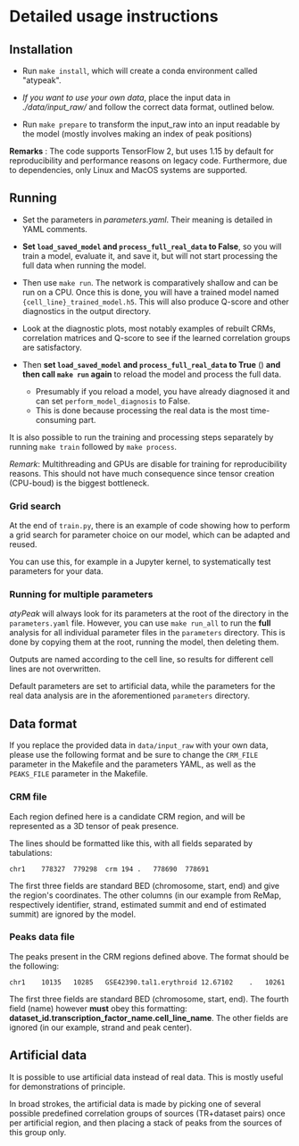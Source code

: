 # Detailed usage instructions

## Installation

- Run `make install`, which will create a conda environment called "atypeak".

- *If you want to use your own data*, place the input data in *./data/input_raw/* and follow the correct data format, outlined below.

- Run `make prepare` to transform the input_raw into an input readable by the model (mostly involves making an index of peak positions)

**Remarks** : The code supports TensorFlow 2, but uses 1.15 by default for reproducibility and performance reasons on legacy code. Furthermore, due to dependencies, only Linux and MacOS systems are supported.


## Running

- Set the parameters in *parameters.yaml*. Their meaning is detailed in YAML comments.

- **Set `load_saved_model` and `process_full_real_data` to False**, so you will train a model, evaluate it, and save it, but will not start processing the full data when running the model.

- Then use `make run`. The network is comparatively shallow and can be run on a CPU. Once this is done, you will have a trained model named `{cell_line}_trained_model.h5`. This will also produce Q-score and other diagnostics in the output directory.

- Look at the diagnostic plots, most notably examples of rebuilt CRMs, correlation matrices and Q-score to see if the learned correlation groups are satisfactory.

- Then **set `load_saved_model` and `process_full_real_data` to True** () **and then call `make run` again** to reload the model and process the full data.
  - Presumably if you reload a model, you have already diagnosed it and can set `perform_model_diagnosis` to False.
  - This is done because processing the real data is the most time-consuming part.

It is also possible to run the training and processing steps separately by running `make train` followed by `make process`.

*Remark*: Multithreading and GPUs are disable for training for reproducibility reasons. This should not have much consequence since tensor creation (CPU-boud) is the biggest bottleneck.


### Grid search

At the end of `train.py`, there is an example of code showing how to perform a grid search for parameter choice on our model, which can be adapted and reused.

You can use this, for example in a Jupyter kernel, to systematically test parameters for your data.

### Running for multiple parameters

*atyPeak* will always look for its parameters at the root of the directory in the `parameters.yaml` file. However, you can use `make run_all` to run the **full** analysis for all individual parameter files in the `parameters` directory. This is done by copying them at the root, running the model, then deleting them.

Outputs are named according to the cell line, so results for different cell lines are not overwritten.

Default parameters are set to artificial data, while the parameters for the real data analysis are in the aforementioned `parameters` directory.


## Data format

If you replace the provided data in `data/input_raw` with your own data, please use the following format and be sure to change the `CRM_FILE` parameter in the Makefile and the parameters YAML, as well as the `PEAKS_FILE` parameter in the Makefile.

### CRM file

Each region defined here is a candidate CRM region, and will be represented as a 3D tensor of peak presence.

The lines should be formatted like this, with all fields separated by tabulations:

```
chr1	778327	779298	crm	194	.	778690	778691
```

The first three fields are standard BED (chromosome, start, end) and give the region's coordinates. The other columns (in our example from ReMap, respectively identifier, strand, estimated summit and end of estimated summit) are ignored by the model.


### Peaks data file

The peaks present in the CRM regions defined above. The format should be the following:

```
chr1	10135	10285	GSE42390.tal1.erythroid	12.67102	.	10261
```

The first three fields are standard BED (chromosome, start, end). The fourth field (name) however **must** obey this formatting: **dataset_id.transcription_factor_name.cell_line_name**. The other fields are ignored (in our example, strand and peak center).


## Artificial data

It is possible to use artificial data instead of real data. This is mostly useful for demonstrations of principle.

In broad strokes, the artificial data is made by picking one of several possible predefined correlation groups of sources (TR+dataset pairs) once per artificial region, and then placing a stack of peaks from the sources of this group only.